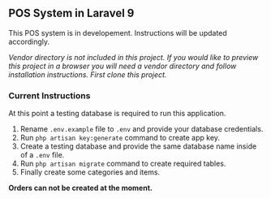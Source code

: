 ## POS System in Laravel 9

This POS system is in developement. Instructions will be updated accordingly.

<i>Vendor directory is not included in this project. If you would like to preview this project in a browser you will need a vendor directory and follow installation instructions. First clone this project.</i>

### Current Instructions

At this point a testing database is required to run this application.

1. Rename <code>.env.example</code> file to <code>.env</code> and provide your database credentials.
2. Run <code>php artisan key:generate</code> command to create app key.
3. Create a testing database and provide the same database name inside of a <code>.env</code> file.
4. Run <code>php artisan migrate</code> command to create required tables.
5. Finally create some categories and items.

<b>Orders can not be created at the moment.</b>